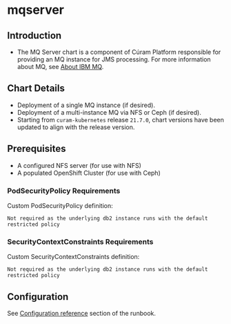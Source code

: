 # mqserver

## Introduction

* The MQ Server chart is a component of Cúram Platform responsible for providing an MQ instance for JMS processing. For more information about MQ, see [About IBM MQ](https://www.ibm.com/docs/en/ibm-mq/9.1?topic=mq-about).

## Chart Details

* Deployment of a single MQ instance (if desired).
* Deployment of a multi-instance MQ via NFS or Ceph (if desired).
* Starting from `curam-kubernetes` release `21.7.0`, chart versions have been updated to align with the release version.

## Prerequisites

* A configured NFS server (for use with NFS)
* A populated OpenShift Cluster (for use with Ceph)

### PodSecurityPolicy Requirements

Custom PodSecurityPolicy definition:

```
Not required as the underlying db2 instance runs with the default restricted policy
```

### SecurityContextConstraints Requirements

Custom SecurityContextConstraints definition:

```
Not required as the underlying db2 instance runs with the default restricted policy
```

## Configuration

See [Configuration reference](https://merative.github.io/curam-kubernetes/deployment/config-reference) section of the runbook.
